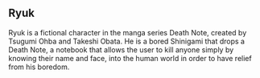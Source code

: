 ## Ryuk

Ryuk is a fictional character in the manga series Death Note, created by Tsugumi Ohba and Takeshi Obata. He is a bored Shinigami that drops a Death Note, a notebook that allows the user to kill anyone simply by knowing their name and face, into the human world in order to have relief from his boredom.

